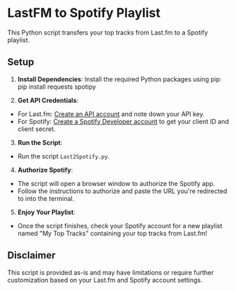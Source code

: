 # LastFM to Spotify Playlist

This Python script transfers your top tracks from Last.fm to a Spotify playlist.

## Setup

1. **Install Dependencies**: Install the required Python packages using pip:
pip install requests spotipy


2. **Get API Credentials**:
- For Last.fm: [Create an API account](https://www.last.fm/api/account/create) and note down your API key.
- For Spotify: [Create a Spotify Developer account](https://developer.spotify.com/dashboard/applications) to get your client ID and client secret.

3. **Run the Script**:
- Run the script `Last2Spotify.py`.

4. **Authorize Spotify**:
- The script will open a browser window to authorize the Spotify app.
- Follow the instructions to authorize and paste the URL you're redirected to into the terminal.

5. **Enjoy Your Playlist**:
- Once the script finishes, check your Spotify account for a new playlist named "My Top Tracks" containing your top tracks from Last.fm!

## Disclaimer
This script is provided as-is and may have limitations or require further customization based on your Last.fm and Spotify account settings.

